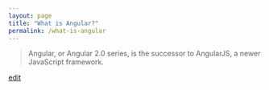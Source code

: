 ```yaml
---
layout: page
title: "What is Angular?"
permalink: /what-is-angular
---
```


> Angular, or Angular 2.0 series, is the successor to AngularJS, a newer JavaScript framework.

<p class="edit-term"><a href="https://github.com/and-digital/tech-definitions/blog/master/definitions/front-end/angular.md">edit</a></p>

